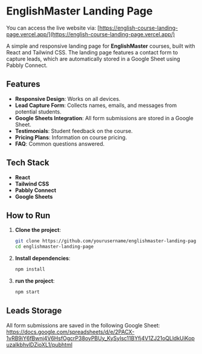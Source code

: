 # EnglishMaster Landing Page

You can access the live website via: [https://english-course-landing-page.vercel.app/](https://english-course-landing-page.vercel.app/)

A simple and responsive landing page for **EnglishMaster** courses, built with React and Tailwind CSS. The landing page features a contact form to capture leads, which are automatically stored in a Google Sheet using Pabbly Connect.

## Features
- **Responsive Design**: Works on all devices.
- **Lead Capture Form**: Collects names, emails, and messages from potential students.
- **Google Sheets Integration**: All form submissions are stored in a Google Sheet.
- **Testimonials**: Student feedback on the course.
- **Pricing Plans**: Information on course pricing.
- **FAQ**: Common questions answered.

## Tech Stack
- **React**
- **Tailwind CSS**
- **Pabbly Connect**
- **Google Sheets**

## How to Run

1. **Clone the project**:
   ```bash
   git clone https://github.com/yourusername/englishmaster-landing-page.git
   cd englishmaster-landing-page

2. **Install dependencies**:
    ```bash
    npm install

3. **run the project**:
    ```bash
    npm start

## Leads Storage
All form submissions are saved in the following Google Sheet:
https://docs.google.com/spreadsheets/d/e/2PACX-1vRB9jY6fBwnj4V6HsfOgcrP38oyPBUy_KySyIsc11BYfj4V1ZJ21oQLldkUiKopuzaIkbhvlDZioXL1/pubhtml